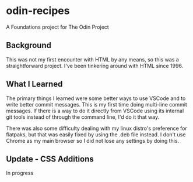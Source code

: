 # odin-recipes
A Foundations project for The Odin Project

## Background
This was not my first encounter with HTML by any means, so this was a straightforward project. I've been tinkering around with HTML since 1996.

## What I Learned
The primary things I learned were some better ways to use VSCode and to write better commit messages. This is my first time doing multi-line commit messages. If there is a way to do it directly from VSCode using its internal git tools instead of through the command line, I'd do it that way.

There was also some difficulty dealing with my linux distro's preference for flatpaks, but that was easily fixed by using the .deb file instead. I don't use Chrome as my main browser so I did not lose any settings by doing this.

## Update - CSS Additions

In progress
